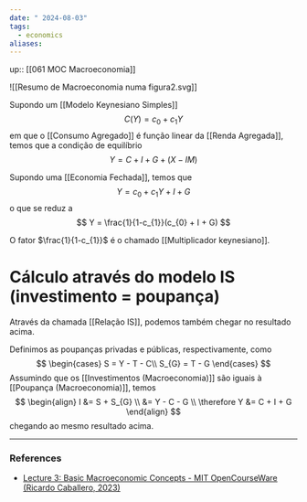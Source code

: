 ```yaml
---
date: " 2024-08-03"
tags:
  - economics
aliases:
---
```


up:: [[061 MOC Macroeconomia]]

![[Resumo de Macroeconomia numa figura2.svg]]

Supondo um [[Modelo Keynesiano Simples]]
$$
C(Y) = c_{0} + c_{1} Y
$$
em que o [[Consumo Agregado]] é função linear da [[Renda Agregada]], temos que a condição de equilíbrio
$$
Y = C + I + G + (X-IM)
$$

Supondo uma [[Economia Fechada]], temos que
$$
Y = c_{0} + c_{1}Y + I + G
$$
o que se reduz a
$$
Y = \frac{1}{1-c_{1}}(c_{0} + I + G)
$$

O fator $\frac{1}{1-c_{1}}$ é o chamado [[Multiplicador keynesiano]].

# Cálculo através do modelo IS (investimento = poupança)
Através da chamada [[Relação IS]], podemos também chegar no resultado acima.

Definimos as poupanças privadas e públicas, respectivamente, como
$$
\begin{cases}
S = Y - T - C\\
S_{G} = T - G
\end{cases}
$$
Assumindo que os [[Investimentos (Macroeconomia)]] são iguais à [[Poupança (Macroeconomia)]], temos
$$
\begin{align}
I &= S + S_{G} \\
&= Y - C - G \\
\therefore Y &= C + I + G
\end{align}
$$
chegando ao mesmo resultado acima.

---
### References
- [Lecture 3: Basic Macroeconomic Concepts - MIT OpenCourseWare (Ricardo Caballero, 2023)](https://www.youtube.com/watch?v=fxrwTj2i_S4&list=PLUl4u3cNGP62EXoZ4B3_Ob7lRRwpGQxkb&index=3)